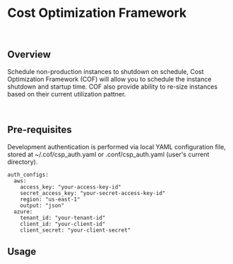 # Cost Optimization Framework

<br>

## Overview
Schedule non-production instances to shutdown on schedule, Cost Optimization Framework (COF) will allow you to schedule the instance shutdown and startup time. COF also provide ability to re-size instances based on their current utilization pattner.

<br>

## Pre-requisites
Development authentication is performed via local YAML configuration file, stored at ~/.cof/csp_auth.yaml or .conf/csp_auth.yaml (user's current directory).
```
auth_configs:
  aws:
    access_key: "your-access-key-id"
    secret_access_key: "your-secret-access-key-id"
    region: "us-east-1"
    output: "json"
  azure:
    tenant_id: "your-tenant-id"
    client_id: "your-client-id"
    client_secret: "your-client-secret"
```
## Usage